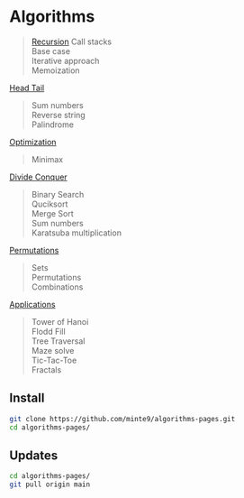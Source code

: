 # Algorithms

> [Recursion](./main/recursion/)
> Call stacks  
> Base case  
> Iterative approach  
> Memoization  

[Head Tail](./main/head_tail/)
> Sum numbers  
> Reverse string  
> Palindrome  
    
[Optimization](./main/optimization/minimax)
> Minimax  

[Divide Conquer](./main/divide_conquer/)  
> Binary Search  
> Quciksort  
> Merge Sort  
> Sum numbers  
> Karatsuba multiplication  

[Permutations](./main/permutations/)
> Sets  
> Permutations  
> Combinations  

[Applications](./main/applications/)
> Tower of Hanoi  
> Flodd Fill  
> Tree Traversal  
> Maze solve  
> Tic-Tac-Toe  
> Fractals  
</pre>

## Install

~~~sh
git clone https://github.com/minte9/algorithms-pages.git
cd algorithms-pages/
~~~

## Updates

~~~sh
cd algorithms-pages/
git pull origin main
~~~
